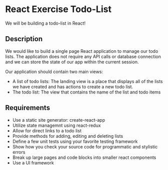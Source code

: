 # React Exercise Todo-List

We will be building a todo-list in React!

## Description

We would like to build a single page React application to manage our todo lists. The application does not require any API calls or database connection and we can store the state of our app within the current session.

Our application should contain two main views:

- A list of todo lists: The landing view is a place that displays all of the lists we have created and has actions to create a new todo list.
- The todo list: The view that contains the name of the list and todo items

## Requirements

- Use a static site generator: create-react-app
- Utilize state managemnt using react-redux
- Allow for direct links to a todo list
- Provide methods for adding, editing and deleting lists
- Define a few unit tests using your favorite testing framework
- Show how you check your source code for programmatic and stylistic errors
- Break up large pages and code blocks into smaller react components
- Use a UI framework
